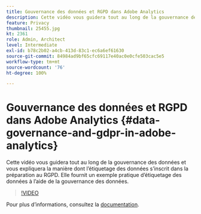 ```yaml
---
title: Gouvernance des données et RGPD dans Adobe Analytics
description: Cette vidéo vous guidera tout au long de la gouvernance des données et vous expliquera la manière dont l’étiquetage des données s’inscrit dans la préparation au RGPD. Elle fournit un exemple pratique d’étiquetage des données à l’aide de la gouvernance des données.
feature: Privacy
thumbnail: 25455.jpg
kt: 2361
role: Admin, Architect
level: Intermediate
exl-id: b78c2b02-a4cb-413d-83c1-ec6a6ef61630
source-git-commit: 84984ad9bf65cfc69117e40ac0e0cfe503cac5e5
workflow-type: tm+mt
source-wordcount: '76'
ht-degree: 100%

---
```


# Gouvernance des données et RGPD dans Adobe Analytics {#data-governance-and-gdpr-in-adobe-analytics}

Cette vidéo vous guidera tout au long de la gouvernance des données et vous expliquera la manière dont l’étiquetage des données s’inscrit dans la préparation au RGPD. Elle fournit un exemple pratique d’étiquetage des données à l’aide de la gouvernance des données.

>[!VIDEO](https://video.tv.adobe.com/v/40784/?quality=12&learn=on&captions=fre_fr)

Pour plus dʼinformations, consultez la [documentation](https://experienceleague.adobe.com/docs/analytics/admin/data-governance/an-gdpr-overview.html?lang=fr).
